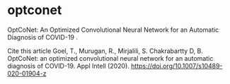# optconet
OptCoNet: An Optimized Convolutional Neural Network for an Automatic Diagnosis of COVID-19 .

Cite this article
Goel, T., Murugan, R., Mirjalili, S. Chakrabartty D, B. OptCoNet: an optimized convolutional neural network for an automatic diagnosis of COVID-19. Appl Intell (2020). https://doi.org/10.1007/s10489-020-01904-z
